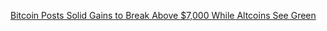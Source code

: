 [Bitcoin Posts Solid Gains to Break Above $7,000 While Altcoins See Green](https://cointelegraph.com/news/bitcoin-posts-solid-gains-to-break-above-7-000-while-altcoins-see-green)